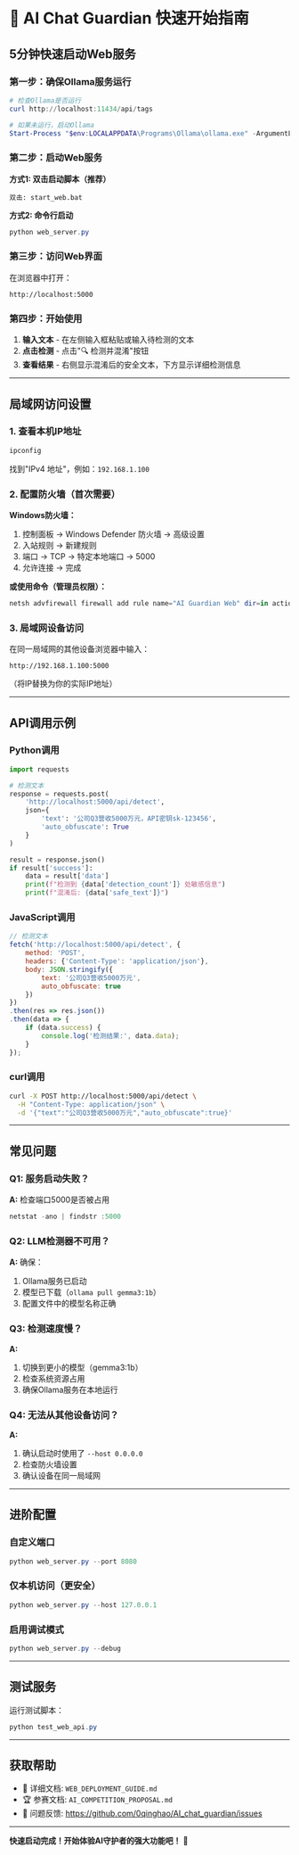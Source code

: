 # 🚀 AI Chat Guardian 快速开始指南

## 5分钟快速启动Web服务

### 第一步：确保Ollama服务运行

```powershell
# 检查Ollama是否运行
curl http://localhost:11434/api/tags

# 如果未运行，启动Ollama
Start-Process "$env:LOCALAPPDATA\Programs\Ollama\ollama.exe" -ArgumentList "serve" -WindowStyle Hidden
```

### 第二步：启动Web服务

**方式1: 双击启动脚本（推荐）**
```
双击: start_web.bat
```

**方式2: 命令行启动**
```powershell
python web_server.py
```

### 第三步：访问Web界面

在浏览器中打开：
```
http://localhost:5000
```

### 第四步：开始使用

1. **输入文本** - 在左侧输入框粘贴或输入待检测的文本
2. **点击检测** - 点击"🔍 检测并混淆"按钮
3. **查看结果** - 右侧显示混淆后的安全文本，下方显示详细检测信息

---

## 局域网访问设置

### 1. 查看本机IP地址

```powershell
ipconfig
```

找到"IPv4 地址"，例如：`192.168.1.100`

### 2. 配置防火墙（首次需要）

**Windows防火墙：**
1. 控制面板 → Windows Defender 防火墙 → 高级设置
2. 入站规则 → 新建规则
3. 端口 → TCP → 特定本地端口 → 5000
4. 允许连接 → 完成

**或使用命令（管理员权限）：**
```powershell
netsh advfirewall firewall add rule name="AI Guardian Web" dir=in action=allow protocol=TCP localport=5000
```

### 3. 局域网设备访问

在同一局域网的其他设备浏览器中输入：
```
http://192.168.1.100:5000
```

（将IP替换为你的实际IP地址）

---

## API调用示例

### Python调用

```python
import requests

# 检测文本
response = requests.post(
    'http://localhost:5000/api/detect',
    json={
        'text': '公司Q3营收5000万元，API密钥sk-123456',
        'auto_obfuscate': True
    }
)

result = response.json()
if result['success']:
    data = result['data']
    print(f"检测到 {data['detection_count']} 处敏感信息")
    print(f"混淆后: {data['safe_text']}")
```

### JavaScript调用

```javascript
// 检测文本
fetch('http://localhost:5000/api/detect', {
    method: 'POST',
    headers: {'Content-Type': 'application/json'},
    body: JSON.stringify({
        text: '公司Q3营收5000万元',
        auto_obfuscate: true
    })
})
.then(res => res.json())
.then(data => {
    if (data.success) {
        console.log('检测结果:', data.data);
    }
});
```

### curl调用

```bash
curl -X POST http://localhost:5000/api/detect \
  -H "Content-Type: application/json" \
  -d '{"text":"公司Q3营收5000万元","auto_obfuscate":true}'
```

---

## 常见问题

### Q1: 服务启动失败？
**A:** 检查端口5000是否被占用
```powershell
netstat -ano | findstr :5000
```

### Q2: LLM检测器不可用？
**A:** 确保：
1. Ollama服务已启动
2. 模型已下载（`ollama pull gemma3:1b`）
3. 配置文件中的模型名称正确

### Q3: 检测速度慢？
**A:** 
1. 切换到更小的模型（gemma3:1b）
2. 检查系统资源占用
3. 确保Ollama服务在本地运行

### Q4: 无法从其他设备访问？
**A:** 
1. 确认启动时使用了 `--host 0.0.0.0`
2. 检查防火墙设置
3. 确认设备在同一局域网

---

## 进阶配置

### 自定义端口

```powershell
python web_server.py --port 8080
```

### 仅本机访问（更安全）

```powershell
python web_server.py --host 127.0.0.1
```

### 启用调试模式

```powershell
python web_server.py --debug
```

---

## 测试服务

运行测试脚本：

```powershell
python test_web_api.py
```

---

## 获取帮助

- 📖 详细文档: `WEB_DEPLOYMENT_GUIDE.md`
- 🏆 参赛文档: `AI_COMPETITION_PROPOSAL.md`
- 🐛 问题反馈: https://github.com/0qinghao/AI_chat_guardian/issues

---

**快速启动完成！开始体验AI守护者的强大功能吧！** 🎉
